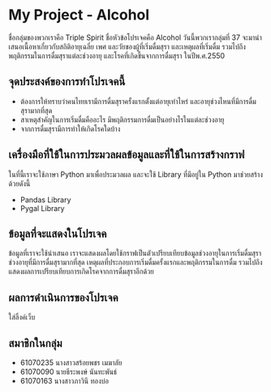 # My Project - Alcohol

ชื่อกลุ่มของพวกเราคือ Triple Spirit ชื่อหัวข้อโปรเจคคือ Alcohol วันนี้พวกเรากลุ่มที่ 37 จะมานำเสนอเนื้อหาเกี่ยวกับสถิติอายุเฉลี่ย เพศ และวัยของผู้ที่เริ่มดื่มสุรา และเหตุผลที่เริ่มดื่ม รวมไปถึงพฤติกรรมในการดื่มสุราแต่ละช่วงอายุ และโรคที่เกิดขึ้นจากการดื่มสุรา ในปีพ.ศ.2550


## จุดประสงค์ของการทำโปรเจคนี้

* ต้องการให้ทราบว่าคนไทยเรามีการดื่มสุราครั้งแรกตั้งแต่อายุเท่าไหร่ และอายุช่วงไหนที่มีการดื่มสุรามากที่สุด
* สาเหตุสำคัญในการเริ่มดื่มคืออะไร มีพฤติกรรมการดื่มเป็นอย่างไรในแต่ละช่วงอายุ
* จากการดื่มสุรามีการทำให้เกิดโรคใดบ้าง

## เครื่องมือที่ใช้ในการประมวลผลข้อมูลและที่ใช้ในการสร้างกราฟ

ในที่นี้เราจะใช้ภาษา Python มาเพื่อประมวลผล และจะใช้ Library ที่มีอยู่ใน Python มาช่วยสร้างด้วยดังนี้
* Pandas Library
* Pygal Library

## ข้อมูลที่จะแสดงในโปรเจค

ข้อมูลที่เราจะใช้นำเสนอ เราจะแสดงผลโดยใช้กราฟเป็นตัวเปรียบเทียบข้อมูลช่วงอายุในการเริ่มดื่มสุรา ช่วงอายุที่มีการดื่มสุรามากที่สุด เหตุผลที่ประกอบการเริ่มดื่มครั้งแรกและพฤติกรรมในการดื่ม รวมไปถึงแสดงผลการเปรียบเทียบการเกิดโรคจากการดื่มสุราอีกด้วย

## ผลการดำเนินการของโปรเจค

ใส่ลิ้งค์เว็บ


## สมาชิกในกลุ่ม

* 61070235 นางสาวสร้อยพชร เมฆาลัย
* 61070090 นายธีระพงษ์ นันทะพันธ์
* 61070163 นางสาวภาวินี ทองบ่อ
